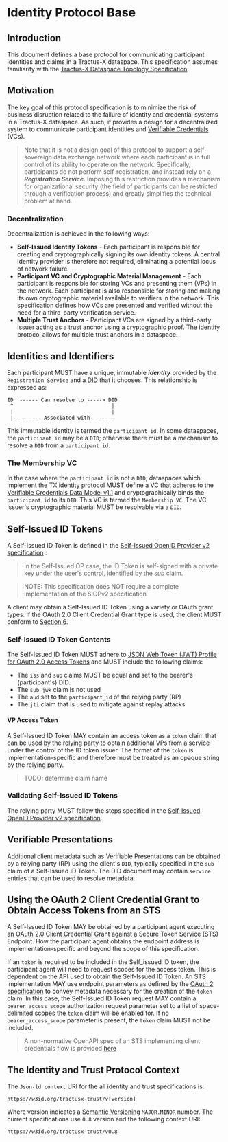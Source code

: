 # Identity Protocol Base

## Introduction

This document defines a base protocol for communicating participant identities and claims in a Tractus-X dataspace. This
specification assumes familiarity with the [Tractus-X Dataspace Topology Specification](tx.dataspace.topology.md).

## Motivation

The key goal of this protocol specification is to minimize the risk of business disruption related to the failure of
identity and credential systems in a Tractus-X dataspace. As such, it provides a design for a decentralized system to
communicate participant identities and [Verifiable Credentials](https://www.w3.org/TR/vc-data-model/) (VCs).

> Note that it is not a design goal of this protocol to support a self-sovereign data exchange network where each
> participant is in full control of its ability to operate on the network. Specifically, participants do not perform
> self-registration, and instead rely on a _**Registration Service**_. Imposing this restriction provides a mechanism
> for organizational security (the field of participants can be restricted through a verification process) and greatly
> simplifies the technical problem at hand.

### Decentralization

Decentralization is achieved in the following ways:

- **Self-Issued Identity Tokens** - Each participant is responsible for creating and cryptographically signing its own
  identity tokens. A central identity provider is therefore not required, eliminating a potential locus of network
  failure.
- **Participant VC and Cryptographic Material Management** - Each participant is responsible for storing VCs and
  presenting them (VPs) in the network. Each participant is also responsible for storing and making its own
  cryptographic material available to verifiers in the network. This specification defines how VCs are presented and
  verified without the need for a third-party verification service.
- **Multiple Trust Anchors** - Participant VCs are signed by a third-party issuer acting as a trust anchor using a
  cryptographic proof. The identity protocol allows for multiple trust anchors in a dataspace.

## Identities and Identifiers

Each participant MUST have a unique, immutable **_identity_** provided by the `Registration Service` and
a [DID](https://github.com/w3c/did-core) that it chooses. This relationship is expressed as:

```
ID  ------ Can resolve to -----> DID
 ^                                |
 |                                |
 |----------Associated with--------                               
```

This immutable identity is termed the `participant id`. In some dataspaces, the `participant id` may be a `DID`;
otherwise there must be a mechanism to resolve a `DID` from a `participant id`.

### The Membership VC

In the case where the `participant id` is not a `DID`, dataspaces which implement the TX identity protocol MUST define a
VC that adheres to the [Verifiable Credentials Data Model v1.1](https://www.w3.org/TR/vc-data-model/) and
cryptographically binds the `participant id` to its `DID`. This VC is termed the `Membership VC`. The VC issuer's
cryptographic material MUST be resolvable via a `DID`.

## Self-Issued ID Tokens

A Self-Issued ID Token is defined in
the [Self-Issued OpenID Provider v2 specification](https://openid.net/specs/openid-connect-self-issued-v2-1_0.html#section-1.1) :

> In the Self-Issued OP case, the ID Token is self-signed with a private key under the user's control, identified by the
> *sub* claim.

> NOTE: This specification does NOT require a complete implementation of the SIOPv2 specification

A client may obtain a Self-Issued ID Token using a variety or OAuth grant types. If the OAuth 2.0 Client Credential
Grant type is used, the client MUST conform
to [Section 6](#6-using-the-oauth-2-client-credential-grant-to-obtain-access-tokens-from-an-sts).

### Self-Issued ID Token Contents

The Self-Issued ID Token MUST adhere
to [JSON Web Token (JWT) Profile for OAuth 2.0 Access Tokens](https://datatracker.ietf.org/doc/html/rfc9068) and MUST
include the following claims:

- The `iss` and `sub` claims MUST be equal and set to the bearer's (participant's) DID.
- The `sub_jwk` claim is not used
- The `aud` set to the `participant_id` of the relying party (RP)
- The `jti` claim that is used to mitigate against replay attacks

#### VP Access Token

A Self-Issued ID Token MAY contain an access token as a `token` claim that can be used by the relying party to
obtain additional VPs from a service under the control of the ID token issuer. The format of the `token` is
implementation-specific and therefore must be treated as an opaque string by the relying party.

> TODO: determine claim name

### Validating Self-Issued ID Tokens

The relying party MUST follow the steps specified in
the [Self-Issued OpenID Provider v2 specification](https://openid.net/specs/openid-connect-self-issued-v2-1_0.html#section-11.1).

## Verifiable Presentations

Additional client metadata such as Verifiable Presentations can be obtained by a relying party (RP) using the
client's `DID`, typically specified in the `sub` claim of a Self-Issued ID Token. The DID document may contain `service`
entries that can be used to resolve metadata.

## Using the OAuth 2 Client Credential Grant to Obtain Access Tokens from an STS

A Self-Issued ID Token MAY be obtained by a participant agent executing
an [OAuth 2.0 Client Credential Grant](https://www.rfc-editor.org/rfc/rfc6749.html#section-4.4) against a Secure Token
Service (STS) Endpoint. How the participant agent obtains the endpoint address is implementation-specific and beyond the
scope of this specification.

If an `token` is required to be included in the Self_issued ID token, the participant agent will need to request
scopes for the access token. This is dependent on the API used to obtain the Self-Issued ID Token. An STS implementation
MAY use endpoint parameters as defined by
the [OAuth 2 specification](https://www.rfc-editor.org/rfc/rfc6749.html#section-8.2) to convey metadata necessary for
the creation of the `token` claim. In this case, the Self-Issued ID Token request MAY contain
a `bearer_access_scope` authorization request parameter set to a
list of space-delimited scopes the `token` claim will be enabled for. If no `bearer_access_scope` parameter is
present, the `token` claim MUST not be included.

> A non-normative OpenAPI spec of an STS implementing client credentials flow is
> provided [here](identity-trust-sts-api.yaml)

## The Identity and Trust Protocol Context

The `Json-ld context` URI for the all identity and trust specifications is:

`https://w3id.org/tractusx-trust/v[version]`

Where version indicates a [Semantic Versioning](https://semver.org/) `MAJOR.MINOR` number. The current specifications
use `0.8` version and the following context URI:

`https://w3id.org/tractusx-trust/v0.8`
